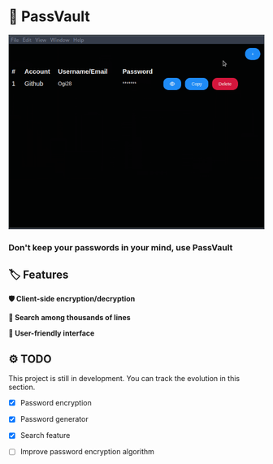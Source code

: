 # :closed_lock_with_key: PassVault
![](https://github.com/ogi28/passvault/blob/main/Screenshots/PassVault.gif)

### Don't keep your passwords in your mind, use PassVault

## :label: Features

**:shield: Client-side encryption/decryption**

**:mag_right: Search among thousands of lines**

**:handshake: User-friendly interface**

## :gear: TODO

This project is still in development. You can track the evolution in this section.

- [x] Password encryption
- [x] Password generator
- [x] Search feature
- [ ] Improve password encryption algorithm

